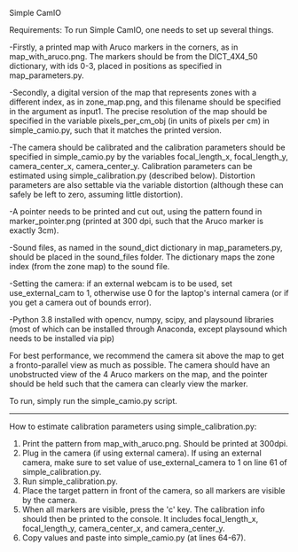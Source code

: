 Simple CamIO

Requirements: To run Simple CamIO, one needs to set up several things. 

-Firstly, a printed map with Aruco markers in the corners, as in map_with_aruco.png. The markers should be from the DICT_4X4_50 dictionary, with ids 0-3, placed in positions as specified in map_parameters.py.  

-Secondly, a digital version of the map that represents zones with a different index, as in zone_map.png, and this filename should be specified in the argument as input1. The precise resolution of the map should be specified in the variable pixels_per_cm_obj (in units of pixels per cm) in simple_camio.py, such that it matches the printed version. 

-The camera should be calibrated and the calibration parameters should be specified in simple_camio.py by the variables focal_length_x, focal_length_y, camera_center_x, camera_center_y. Calibration parameters can be estimated using simple_calibration.py (described below).  Distortion parameters are also settable via the variable distortion (although these can safely be left to zero, assuming little distortion). 

-A pointer needs to be printed and cut out, using the pattern found in marker_pointer.png (printed at 300 dpi, such that the Aruco marker is exactly 3cm).

-Sound files, as named in the sound_dict dictionary in map_parameters.py, should be placed in the sound_files folder. The dictionary maps the zone index (from the zone map) to the sound file.

-Setting the camera: if an external webcam is to be used, set use_external_cam to 1, otherwise use 0 for the laptop's internal camera (or if you get a camera out of bounds error).

-Python 3.8 installed with opencv, numpy, scipy, and playsound libraries (most of which can be installed through Anaconda, except playsound which needs to be installed via pip)

For best performance, we recommend the camera sit above the map to get a fronto-parallel view as much as possible. The camera should have an unobstructed view of the 4 Aruco markers on the map, and the pointer should be held such that the camera can clearly view the marker.

To run, simply run the simple_camio.py script.

--------------------------------------------------
How to estimate calibration parameters using simple_calibration.py:

1. Print the pattern from map_with_aruco.png. Should be printed at 300dpi.
2. Plug in the camera (if using external camera). If using an external camera, make sure to set value of use_external_camera to 1 on line 61 of simple_calibration.py.
3. Run simple_calibration.py.
4. Place the target pattern in front of the camera, so all markers are visible by the camera.
5. When all markers are visible, press the 'c' key.  The calibration info should then be printed to the console. It includes focal_length_x, focal_length_y, camera_center_x, and camera_center_y.
6. Copy values and paste into simple_camio.py (at lines 64-67).